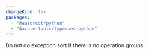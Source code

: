 ```yaml
---
changeKind: fix
packages:
  - "@autorest/python"
  - "@azure-tools/typespec-python"
---
```


Do not do exception sort if there is no operation groups
